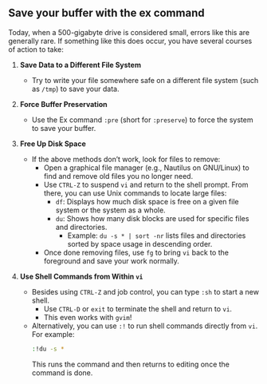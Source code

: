 

## Save your buffer with the ex command

Today, when a 500-gigabyte drive is considered small, errors like this are generally rare. If something like this does occur, you have several courses of action to take:  

1. **Save Data to a Different File System**  
   - Try to write your file somewhere safe on a different file system (such as `/tmp`) to save your data.  

2. **Force Buffer Preservation**  
   - Use the Ex command `:pre` (short for `:preserve`) to force the system to save your buffer.  

3. **Free Up Disk Space**  
   - If the above methods don’t work, look for files to remove:  
     - Open a graphical file manager (e.g., Nautilus on GNU/Linux) to find and remove old files you no longer need.  
     - Use `CTRL-Z` to suspend `vi` and return to the shell prompt. From there, you can use Unix commands to locate large files:  
       - `df`: Displays how much disk space is free on a given file system or the system as a whole.  
       - `du`: Shows how many disk blocks are used for specific files and directories.  
         - Example: `du -s * | sort -nr` lists files and directories sorted by space usage in descending order.  
     - Once done removing files, use `fg` to bring `vi` back to the foreground and save your work normally.  

4. **Use Shell Commands from Within `vi`**  
   - Besides using `CTRL-Z` and job control, you can type `:sh` to start a new shell.  
     - Use `CTRL-D` or `exit` to terminate the shell and return to `vi`.  
     - This even works with `gvim`!  
   - Alternatively, you can use `:!` to run shell commands directly from `vi`. For example:  
     ```bash
     :!du -s *
     ```  
     This runs the command and then returns to editing once the command is done.